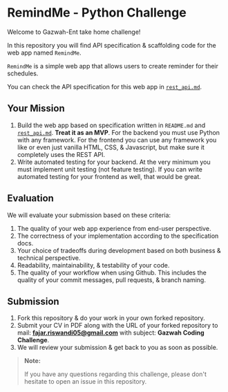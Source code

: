 # RemindMe - Python Challenge

Welcome to Gazwah-Ent take home challenge!

In this repository you will find API specification & scaffolding code for the web app named `RemindMe`.

`RemindMe` is a simple web app that allows users to create reminder for their schedules.

You can check the API specification for this web app in [`rest_api.md`](./docs/rest_api.md).

## Your Mission

1. Build the web app based on specification written in `README.md` and [`rest_api.md`](./docs/rest_api.md). **Treat it as an MVP**. For the backend you must use Python with any framework. For the frontend you can use any framework you like or even just vanilla HTML, CSS, & Javascript, but make sure it completely uses the REST API.
2. Write automated testing for your backend. At the very minimum you must implement unit testing (not feature testing). If you can write automated testing for your frontend as well, that would be great.

## Evaluation

We will evaluate your submission based on these criteria:

1. The quality of your web app experience from end-user perspective.
2. The correctness of your implementation according to the specification docs.
3. Your choice of tradeoffs during development based on both business & technical perspective.
4. Readability, maintainability, & testability of your code.
5. The quality of your workflow when using Github. This includes the quality of your commit messages, pull requests, & branch naming.

## Submission

1. Fork this repository & do your work in your own forked repository.
2. Submit your CV in PDF along with the URL of your forked repository to mail: **fajar.riswandi05@gmail.com** with subject: **Gazwah Coding Challenge**.
3. We will review your submission & get back to you as soon as possible.

> **Note:**
>
> If you have any questions regarding this challenge, please don't hesitate to open an issue in this repository.